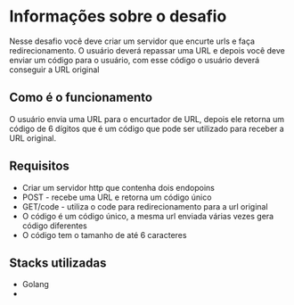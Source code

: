 # Informações sobre o desafio 

Nesse desafio você deve criar um servidor que encurte urls e faça redirecionamento. O usuário deverá repassar uma URL e depois você deve enviar um código para o usuário, com esse código o usuário deverá conseguir a URL original

## Como é o funcionamento

O usuário envia uma URL para o encurtador de URL, depois ele retorna um código de 6 dígitos que é um código que pode ser utilizado para receber a URL original. 

## Requisitos

- Criar um servidor http que contenha dois endopoins
- POST - recebe uma URL e retorna um código único
- GET/code - utiliza o code para redirecionamento para a url original 
- O código é um código único, a mesma url enviada várias vezes gera código diferentes 
- O código tem o tamanho de até 6 caracteres 

## Stacks utilizadas 
- Golang
- 